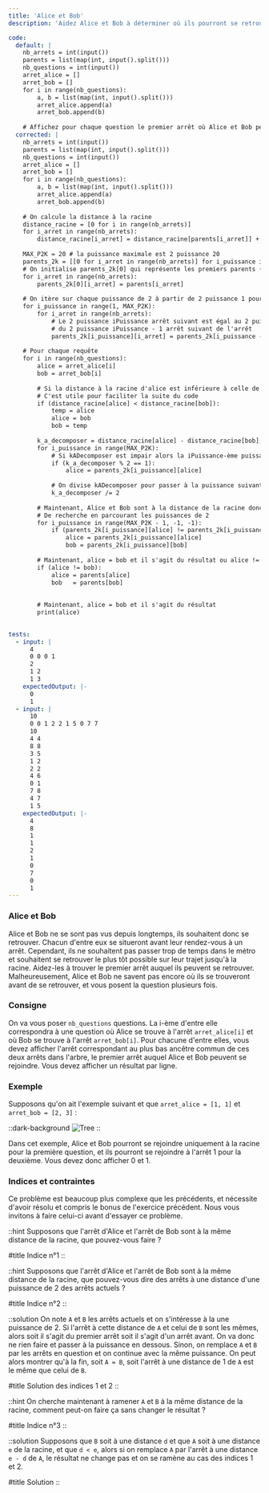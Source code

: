 ```yaml
---
title: 'Alice et Bob'
description: 'Aidez Alice et Bob à déterminer où ils pourront se retrouver selon leur arrêt où ils se trouvent'

code:
  default: |
    nb_arrets = int(input())
    parents = list(map(int, input().split()))
    nb_questions = int(input())
    arret_alice = []
    arret_bob = []
    for i in range(nb_questions):
        a, b = list(map(int, input().split()))
        arret_alice.append(a)
        arret_bob.append(b)
    
    # Affichez pour chaque question le premier arrêt où Alice et Bob peuvent se rejoindre
  corrected: |
    nb_arrets = int(input())
    parents = list(map(int, input().split()))
    nb_questions = int(input())
    arret_alice = []
    arret_bob = []
    for i in range(nb_questions):
        a, b = list(map(int, input().split()))
        arret_alice.append(a)
        arret_bob.append(b)
    
    # On calcule la distance à la racine
    distance_racine = [0 for i in range(nb_arrets)]
    for i_arret in range(nb_arrets):
        distance_racine[i_arret] = distance_racine[parents[i_arret]] + 1
        
    MAX_P2K = 20 # la puissance maximale est 2 puissance 20
    parents_2k = [[0 for i_arret in range(nb_arrets)] for i_puissance in range(MAX_P2K)]
    # On initialise parents_2k[0] qui représente les premiers parents (2 puissance 0 = 1)
    for i_arret in range(nb_arrets):
        parents_2k[0][i_arret] = parents[i_arret]
        
    # On itère sur chaque puissance de 2 à partir de 2 puissance 1 pour calculer sa table
    for i_puissance in range(1, MAX_P2K):
        for i_arret in range(nb_arrets):
            # Le 2 puissance iPuissance arrêt suivant est égal au 2 puissance iPuissance - 1 arrêt de l'arrêt
            # du 2 puissance iPuissance - 1 arrêt suivant de l'arrêt
            parents_2k[i_puissance][i_arret] = parents_2k[i_puissance - 1][parents_2k[i_puissance - 1][i_arret]]
        
    # Pour chaque requête
    for i in range(nb_questions):
        alice = arret_alice[i]
        bob = arret_bob[i]
        
        # Si la distance à la racine d'alice est inférieure à celle de bob, on les inverse
        # C'est utile pour faciliter la suite du code
        if (distance_racine[alice] < distance_racine[bob]):
            temp = alice
            alice = bob
            bob = temp
        
        k_a_decomposer = distance_racine[alice] - distance_racine[bob];
        for i_puissance in range(MAX_P2K):
            # Si kADecomposer est impair alors la iPuissance-ème puissance est inclue dans k.
            if (k_a_decomposer % 2 == 1):
                alice = parents_2k[i_puissance][alice]
    
            # On divise kADecomposer pour passer à la puissance suivante
            k_a_decomposer /= 2
        
        # Maintenant, Alice et Bob sont à la distance de la racine donc on peut appliquer l'algorithme
        # De recherche en parcourant les puissances de 2
        for i_puissance in range(MAX_P2K - 1, -1, -1):
            if (parents_2k[i_puissance][alice] != parents_2k[i_puissance][bob]):
                alice = parents_2k[i_puissance][alice]
                bob = parents_2k[i_puissance][bob]
        
        # Maintenant, alice = bob et il s'agit du résultat ou alice != bob et parents[alice] = parents[bob] et c'est le résultat
        if (alice != bob):
            alice = parents[alice]
            bob   = parents[bob]
        
        
        # Maintenant, alice = bob et il s'agit du résultat
        print(alice)
    

tests:
  - input: |
      4
      0 0 0 1
      2
      1 2
      1 3
    expectedOutput: |-
      0
      1
  - input: |
      10
      0 0 1 2 2 1 5 0 7 7
      10
      4 4
      8 8
      3 5
      1 2
      2 2
      4 6
      0 1
      7 8
      4 7
      1 5
    expectedOutput: |-
      4
      8
      1
      1
      2
      1
      0
      7
      0
      1
---
```


### Alice et Bob

Alice et Bob ne se sont pas vus depuis longtemps, ils souhaitent donc se retrouver. Chacun d'entre eux se situeront avant leur rendez-vous à un arrêt. Cependant, ils ne souhaitent pas passer trop de temps dans le métro et souhaitent se retrouver le plus tôt possible sur leur trajet jusqu'à la racine. Aidez-les à trouver le premier arrêt auquel ils peuvent se retrouver. Malheureusement, Alice et Bob ne savent pas encore où ils se trouveront avant de se retrouver, et vous posent la question plusieurs fois.

### Consigne

On va vous poser `nb_questions` questions. La i-ème d'entre elle correspondra à une question où Alice se trouve à l'arrêt `arret_alice[i]` et où Bob se trouve à l'arrêt `arret_bob[i]`. Pour chacune d'entre elles, vous devez afficher l'arrêt correspondant au plus bas ancêtre commun de ces deux arrêts dans l'arbre, le premier arrêt auquel Alice et Bob peuvent se rejoindre. Vous devez afficher un résultat par ligne.

### Exemple

Supposons qu'on ait l'exemple suivant et que `arret_alice = [1, 1]` et `arret_bob = [2, 3]` :

::dark-background
![Tree](/polympiads/tree-metro-polympiads.png)
::

Dans cet exemple, Alice et Bob pourront se rejoindre uniquement à la racine pour la première question, et ils pourront se rejoindre à l'arrêt 1 pour la deuxième. Vous devez donc afficher 0 et 1.

### Indices et contraintes

Ce problème est beaucoup plus complexe que les précédents, et nécessite d'avoir résolu et compris le bonus de l'exercice précédent. Nous vous invitons à faire celui-ci avant d'essayer ce problème.

::hint
Supposons que l'arrêt d'Alice et l'arrêt de Bob sont à la même distance de la racine, que pouvez-vous faire ?

#title
Indice n°1
::

::hint
Supposons que l'arrêt d'Alice et l'arrêt de Bob sont à la même distance de la racine, que pouvez-vous dire des arrêts à une distance d'une puissance de 2 des arrêts actuels ?

#title
Indice n°2
::

::solution
On note `A` et `B` les arrêts actuels et on s'intéresse à la une puissance de 2. Si l'arrêt à cette distance de `A` et celui de `B` sont les mêmes, alors soit il s'agit du premier arrêt soit il s'agit d'un arrêt avant. On va donc ne rien faire et passer à la puissance en dessous. Sinon, on remplace `A` et `B` par les arrêts en question et on continue avec la même puissance. On peut alors montrer qu'à la fin, soit `A = B`, soit l'arrêt à une distance de 1 de `A` est le même que celui de `B`. 

#title
Solution des indices 1 et 2
::

::hint
On cherche maintenant à ramener `A` et `B` à la même distance de la racine, comment peut-on faire ça sans changer le résultat ?

#title
Indice n°3
::

::solution
Supposons que `B` soit à une distance `d` et que `A` soit à une distance `e` de la racine, et que `d < e`, alors si on remplace `A` par l'arrêt à une distance `e - d` de `A`, le résultat ne change pas et on se ramène au cas des indices 1 et 2.

#title
Solution
::